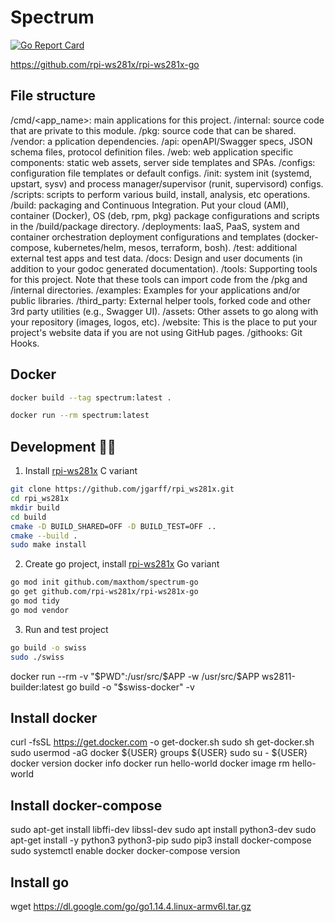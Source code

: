 # Spectrum

[![Go Report Card](https://goreportcard.com/badge/github.com/maxthom/spectrum-go)](https://goreportcard.com/report/github.com/maxthom/spectrum-go)

https://github.com/rpi-ws281x/rpi-ws281x-go

## File structure

/cmd/<app_name>: main applications for this project.
/internal: source code that are private to this module.
/pkg: source code that can be shared.
/vendor: a pplication dependencies.
/api: openAPI/Swagger specs, JSON schema files, protocol definition files.
/web: web application specific components: static web assets, server side templates and SPAs.
/configs: configuration file templates or default configs.
/init: system init (systemd, upstart, sysv) and process manager/supervisor (runit, supervisord) configs.
/scripts: scripts to perform various build, install, analysis, etc operations.
/build: packaging and Continuous Integration. Put your cloud (AMI), container (Docker), OS (deb, rpm, pkg) package configurations and scripts in the /build/package directory.
/deployments: IaaS, PaaS, system and container orchestration deployment configurations and templates (docker-compose, kubernetes/helm, mesos, terraform, bosh).
/test: additional external test apps and test data.
/docs: Design and user documents (in addition to your godoc generated documentation).
/tools: Supporting tools for this project. Note that these tools can import code from the /pkg and /internal directories.
/examples: Examples for your applications and/or public libraries.
/third_party: External helper tools, forked code and other 3rd party utilities (e.g., Swagger UI).
/assets: Other assets to go along with your repository (images, logos, etc).
/website: This is the place to put your project's website data if you are not using GitHub pages.
/githooks: Git Hooks.

## Docker

```sh
docker build --tag spectrum:latest .
```

```sh
docker run --rm spectrum:latest
```

## Development 🧑‍💻

1.  Install [rpi-ws281x](https://github.com/jgarff/rpi_ws281x) C variant

```sh
git clone https://github.com/jgarff/rpi_ws281x.git
cd rpi_ws281x
mkdir build
cd build
cmake -D BUILD_SHARED=OFF -D BUILD_TEST=OFF ..
cmake --build .
sudo make install
```
2. Create go project, install [rpi-ws281x](https://github.com/rpi-ws281x/rpi-ws281x-go) Go variant
```sh
go mod init github.com/maxthom/spectrum-go
go get github.com/rpi-ws281x/rpi-ws281x-go
go mod tidy
go mod vendor
```
3. Run and test project
```sh
go build -o swiss
sudo ./swiss
```


docker run --rm -v "$PWD":/usr/src/$APP -w /usr/src/$APP ws2811-builder:latest go build -o "$swiss-docker" -v

## Install docker
curl -fsSL https://get.docker.com -o get-docker.sh
sudo sh get-docker.sh
sudo usermod -aG docker ${USER}
groups ${USER}
‍sudo su - ${USER}
docker version
docker info
docker run hello-world
docker image rm hello-world

## Install docker-compose
sudo apt-get install libffi-dev libssl-dev
sudo apt install python3-dev
sudo apt-get install -y python3 python3-pip
sudo pip3 install docker-compose
‍sudo systemctl enable docker
docker-compose version

## Install go
wget https://dl.google.com/go/go1.14.4.linux-armv6l.tar.gz